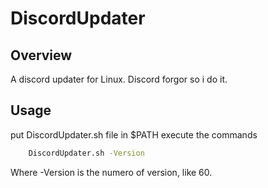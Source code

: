 # DiscordUpdater
## Overview
A discord updater for Linux. Discord forgor so i do it.

## Usage

put DiscordUpdater.sh file in $PATH
execute the commands
```bash
    DiscordUpdater.sh -Version
```

Where -Version is the numero of version, like 60.
